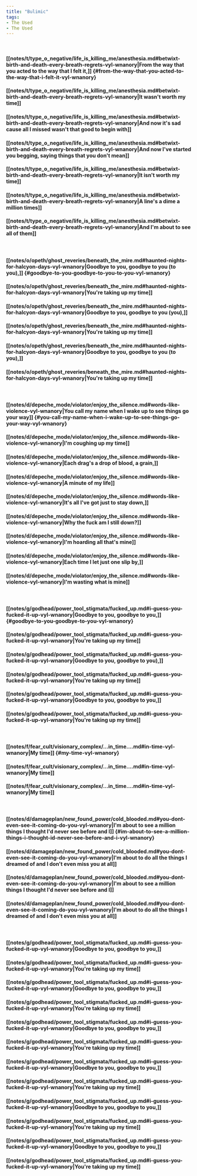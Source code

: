 ```yaml
---
title: "Bulimic"
tags:
- The Used
- The Used
---
```

&nbsp;
#### [[notes/t/type_o_negative/life_is_killing_me/anesthesia.md#betwixt-birth-and-death-every-breath-regrets-vyl-wnanory|From the way that you acted to the way that I felt it,]] {#from-the-way-that-you-acted-to-the-way-that-i-felt-it-vyl-wnanory}
#### [[notes/t/type_o_negative/life_is_killing_me/anesthesia.md#betwixt-birth-and-death-every-breath-regrets-vyl-wnanory|It wasn't worth my time]]
#### [[notes/t/type_o_negative/life_is_killing_me/anesthesia.md#betwixt-birth-and-death-every-breath-regrets-vyl-wnanory|And now it's sad cause all I missed wasn't that good to begin with]]
#### [[notes/t/type_o_negative/life_is_killing_me/anesthesia.md#betwixt-birth-and-death-every-breath-regrets-vyl-wnanory|And now I've started you begging, saying things that you don't mean]]
#### [[notes/t/type_o_negative/life_is_killing_me/anesthesia.md#betwixt-birth-and-death-every-breath-regrets-vyl-wnanory|It isn't worth my time]]
#### [[notes/t/type_o_negative/life_is_killing_me/anesthesia.md#betwixt-birth-and-death-every-breath-regrets-vyl-wnanory|A line's a dime a million times]]
#### [[notes/t/type_o_negative/life_is_killing_me/anesthesia.md#betwixt-birth-and-death-every-breath-regrets-vyl-wnanory|And I'm about to see all of them]]
&nbsp;
#### [[notes/o/opeth/ghost_reveries/beneath_the_mire.md#haunted-nights-for-halcyon-days-vyl-wnanory|Goodbye to you, goodbye to you (to you),]] {#goodbye-to-you-goodbye-to-you-to-you-vyl-wnanory}
#### [[notes/o/opeth/ghost_reveries/beneath_the_mire.md#haunted-nights-for-halcyon-days-vyl-wnanory|You're taking up my time]]
#### [[notes/o/opeth/ghost_reveries/beneath_the_mire.md#haunted-nights-for-halcyon-days-vyl-wnanory|Goodbye to you, goodbye to you (you),]]
#### [[notes/o/opeth/ghost_reveries/beneath_the_mire.md#haunted-nights-for-halcyon-days-vyl-wnanory|You're taking up my time]]
#### [[notes/o/opeth/ghost_reveries/beneath_the_mire.md#haunted-nights-for-halcyon-days-vyl-wnanory|Goodbye to you, goodbye to you (to you),]]
#### [[notes/o/opeth/ghost_reveries/beneath_the_mire.md#haunted-nights-for-halcyon-days-vyl-wnanory|You're taking up my time]]
&nbsp;
#### [[notes/d/depeche_mode/violator/enjoy_the_silence.md#words-like-violence-vyl-wnanory|You call my name when I wake up to see things go your way]] {#you-call-my-name-when-i-wake-up-to-see-things-go-your-way-vyl-wnanory}
#### [[notes/d/depeche_mode/violator/enjoy_the_silence.md#words-like-violence-vyl-wnanory|I'm coughing up my time]]
#### [[notes/d/depeche_mode/violator/enjoy_the_silence.md#words-like-violence-vyl-wnanory|Each drag's a drop of blood, a grain,]]
#### [[notes/d/depeche_mode/violator/enjoy_the_silence.md#words-like-violence-vyl-wnanory|A minute of my life]]
#### [[notes/d/depeche_mode/violator/enjoy_the_silence.md#words-like-violence-vyl-wnanory|It's all I've got just to stay down,]]
#### [[notes/d/depeche_mode/violator/enjoy_the_silence.md#words-like-violence-vyl-wnanory|Why the fuck am I still down?]]
#### [[notes/d/depeche_mode/violator/enjoy_the_silence.md#words-like-violence-vyl-wnanory|I'm hoarding all that's mine]]
#### [[notes/d/depeche_mode/violator/enjoy_the_silence.md#words-like-violence-vyl-wnanory|Each time I let just one slip by,]]
#### [[notes/d/depeche_mode/violator/enjoy_the_silence.md#words-like-violence-vyl-wnanory|I'm wasting what is mine]]
&nbsp;
#### [[notes/g/godhead/power_tool_stigmata/fucked_up.md#i-guess-you-fucked-it-up-vyl-wnanory|Goodbye to you, goodbye to you,]] {#goodbye-to-you-goodbye-to-you-vyl-wnanory}
#### [[notes/g/godhead/power_tool_stigmata/fucked_up.md#i-guess-you-fucked-it-up-vyl-wnanory|You're taking up my time]]
#### [[notes/g/godhead/power_tool_stigmata/fucked_up.md#i-guess-you-fucked-it-up-vyl-wnanory|Goodbye to you, goodbye to you),]]
#### [[notes/g/godhead/power_tool_stigmata/fucked_up.md#i-guess-you-fucked-it-up-vyl-wnanory|You're taking up my time]]
#### [[notes/g/godhead/power_tool_stigmata/fucked_up.md#i-guess-you-fucked-it-up-vyl-wnanory|Goodbye to you, goodbye to you,]]
#### [[notes/g/godhead/power_tool_stigmata/fucked_up.md#i-guess-you-fucked-it-up-vyl-wnanory|You're taking up my time]]
&nbsp;
#### [[notes/f/fear_cult/visionary_complex/…in_time….md#in-time-vyl-wnanory|My time]] {#my-time-vyl-wnanory}
#### [[notes/f/fear_cult/visionary_complex/…in_time….md#in-time-vyl-wnanory|My time]]
#### [[notes/f/fear_cult/visionary_complex/…in_time….md#in-time-vyl-wnanory|My time]]
&nbsp;
#### [[notes/d/damageplan/new_found_power/cold_blooded.md#you-dont-even-see-it-coming-do-you-vyl-wnanory|I'm about to see a million things I thought I'd never see before and I]] {#im-about-to-see-a-million-things-i-thought-id-never-see-before-and-i-vyl-wnanory}
#### [[notes/d/damageplan/new_found_power/cold_blooded.md#you-dont-even-see-it-coming-do-you-vyl-wnanory|I'm about to do all the things I dreamed of and I don't even miss you at all]]
#### [[notes/d/damageplan/new_found_power/cold_blooded.md#you-dont-even-see-it-coming-do-you-vyl-wnanory|I'm about to see a million things I thought I'd never see before and I]]
#### [[notes/d/damageplan/new_found_power/cold_blooded.md#you-dont-even-see-it-coming-do-you-vyl-wnanory|I'm about to do all the things I dreamed of and I don't even miss you at all]]
&nbsp;
#### [[notes/g/godhead/power_tool_stigmata/fucked_up.md#i-guess-you-fucked-it-up-vyl-wnanory|Goodbye to you, goodbye to you,]]
#### [[notes/g/godhead/power_tool_stigmata/fucked_up.md#i-guess-you-fucked-it-up-vyl-wnanory|You're taking up my time]]
#### [[notes/g/godhead/power_tool_stigmata/fucked_up.md#i-guess-you-fucked-it-up-vyl-wnanory|Goodbye to you, goodbye to you,]]
#### [[notes/g/godhead/power_tool_stigmata/fucked_up.md#i-guess-you-fucked-it-up-vyl-wnanory|You're taking up my time]]
#### [[notes/g/godhead/power_tool_stigmata/fucked_up.md#i-guess-you-fucked-it-up-vyl-wnanory|Goodbye to you, goodbye to you,]]
#### [[notes/g/godhead/power_tool_stigmata/fucked_up.md#i-guess-you-fucked-it-up-vyl-wnanory|You're taking up my time]]
#### [[notes/g/godhead/power_tool_stigmata/fucked_up.md#i-guess-you-fucked-it-up-vyl-wnanory|Goodbye to you, goodbye to you,]]
#### [[notes/g/godhead/power_tool_stigmata/fucked_up.md#i-guess-you-fucked-it-up-vyl-wnanory|You're taking up my time]]
#### [[notes/g/godhead/power_tool_stigmata/fucked_up.md#i-guess-you-fucked-it-up-vyl-wnanory|Goodbye to you, goodbye to you,]]
#### [[notes/g/godhead/power_tool_stigmata/fucked_up.md#i-guess-you-fucked-it-up-vyl-wnanory|You're taking up my time]]
#### [[notes/g/godhead/power_tool_stigmata/fucked_up.md#i-guess-you-fucked-it-up-vyl-wnanory|Goodbye to you, goodbye to you,]]
#### [[notes/g/godhead/power_tool_stigmata/fucked_up.md#i-guess-you-fucked-it-up-vyl-wnanory|You're taking up my time]]
